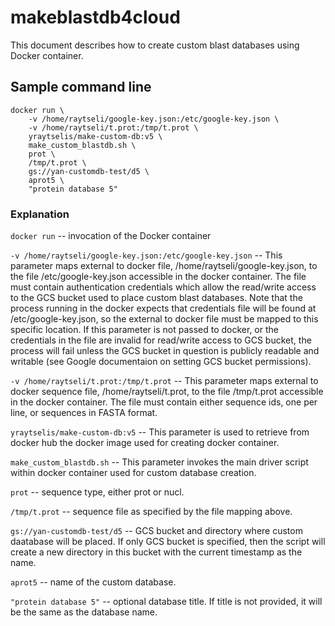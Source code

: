 # makeblastdb4cloud

This document describes how to create custom blast databases using Docker container.

## Sample command line

    docker run \
        -v /home/raytseli/google-key.json:/etc/google-key.json \
        -v /home/raytseli/t.prot:/tmp/t.prot \
        yraytselis/make-custom-db:v5 \
        make_custom_blastdb.sh \
        prot \
        /tmp/t.prot \
        gs://yan-customdb-test/d5 \
        aprot5 \
        "protein database 5"


### Explanation

`docker run`  -- invocation of the Docker container

`-v /home/raytseli/google-key.json:/etc/google-key.json`
    -- This parameter maps external to docker file, /home/raytseli/google-key.json, to the file /etc/google-key.json accessible in the docker container.
    The file must contain authentication credentials which allow the read/write access to the GCS bucket used to place custom blast databases.
    Note that the process running in the docker expects that credentials file will be found at /etc/google-key.json, so the external to docker file 
    must be mapped to this specific location.  If this parameter is not passed to docker, or the credentials in the file are invalid for read/write 
    access to GCS bucket, the process will fail unless the GCS bucket in question is publicly readable and writable 
    (see Google documentaion on setting GCS bucket permissions).

`-v /home/raytseli/t.prot:/tmp/t.prot`
    -- This parameter maps external to docker sequence file, /home/raytseli/t.prot, to the file /tmp/t.prot accessible in the docker container.
    The file must contain either sequence ids, one per line, or sequences in FASTA format. 

`yraytselis/make-custom-db:v5`
    -- This parameter is used to retrieve from docker hub the docker image used for creating docker container.

`make_custom_blastdb.sh`
    -- This parameter invokes the main driver script within docker container used for custom database creation.

`prot` -- sequence type, either prot or nucl.

`/tmp/t.prot` -- sequence file as specified by the file mapping above.

`gs://yan-customdb-test/d5`
    -- GCS bucket and directory where custom daatabase will be placed. 
    If only GCS bucket is specified, then the script will create a new directory in this bucket with the current timestamp as the name.

`aprot5` -- name of the custom database.

`"protein database 5"` -- optional database title. If title is not provided, it will be the same as the database name.
